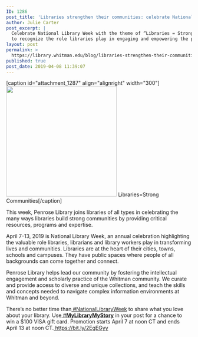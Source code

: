 ```yaml
---
ID: 1286
post_title: 'Libraries strengthen their communities: celebrate National Library Week April 7-13'
author: Julie Carter
post_excerpt: |
  Celebrate National Library Week with the theme of “Libraries = Strong Communities”
  to recognize the role libraries play in engaging and empowering the people they serve.
layout: post
permalink: >
  https://library.whitman.edu/blog/libraries-strengthen-their-communities-celebrate-national-library-week-april-7-13/
published: true
post_date: 2019-04-08 11:39:07
---
```

<p>[caption id="attachment_1287" align="alignright" width="300"]<img class="size-medium wp-image-1287" src="https://library.whitman.edu/blog/wp-content/uploads/sites/4/2019/04/nlw19-social-media-5-instagram-share-300x300.png" alt="" width="300" height="300"> Libraries=Strong Communities[/caption]</p>

<!-- wp:paragraph -->
<p>This week, Penrose Library joins libraries of all types in celebrating the many ways libraries build strong communities by providing critical resources, programs and expertise.</p>
<!-- /wp:paragraph -->

<!-- wp:paragraph -->
<p>April 7-13, 2019 is National Library Week, an annual celebration highlighting the valuable role libraries, librarians and library workers play in transforming lives and communities. Libraries are at the heart of their cities, towns, schools and campuses. They have public spaces where people of all backgrounds can come together and connect. <br></p>
<!-- /wp:paragraph -->

<!-- wp:paragraph -->
<p>Penrose Library helps lead our community by fostering the intellectual engagement and scholarly practice of the Whitman community. We curate and provide access to diverse and unique collections, and teach the skills and concepts needed to navigate complex information environments at Whitman and beyond.<br></p>
<!-- /wp:paragraph -->

<!-- wp:paragraph -->
<p>There’s no better time than<a href="https://twitter.com/hashtag/NationalLibraryWeek?src=hash"> #NationalLibraryWeek</a> to share what you love about your library. Use<a href="https://twitter.com/hashtag/MyLibraryMyStory?src=hash"> #<strong>MyLibraryMyStory</strong></a> in your post for a chance to win a $100 VISA gift card. Promotion starts April 7 at noon CT and ends April 13 at noon CT.<a href="https://bit.ly/2EgEGyy"> https://bit.ly/2EgEGyy</a><br></p>
<!-- /wp:paragraph -->
